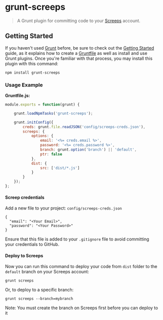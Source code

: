 # grunt-screeps

> A Grunt plugin for committing code to your [Screeps](https://screeps.com) account.

## Getting Started
If you haven't used [Grunt](http://gruntjs.com/) before, be sure to check out the [Getting Started](http://gruntjs.com/getting-started) guide, as it explains how to create a [Gruntfile](http://gruntjs.com/sample-gruntfile) as well as install and use Grunt plugins. Once you're familiar with that process, you may install this plugin with this command:

```shell
npm install grunt-screeps
```

### Usage Example

**Gruntfile.js:**
```js
module.exports = function(grunt) {

    grunt.loadNpmTasks('grunt-screeps');

    grunt.initConfig({
        creds: grunt.file.readJSON('config/screeps-creds.json'),
        screeps: {
            options: {
                email: '<%= creds.email %>',
                password: '<%= creds.password %>',
                branch: grunt.option('branch') || 'default',
                ptr: false
            },
            dist: {
                src: ['dist/*.js']
            }
        }
    });
};
```

#### Screep credentials

Add a new file to your project: `config/screeps-creds.json`

```
{
  "email": "<Your Email>",
  "password": "<Your Password>"
}
```

Ensure that this file is added to your `.gitignore` file to avoid committing your credentials to GitHub.

#### Deploy to Screeps

Now you can run this command to deploy your code from `dist` folder to the `default` branch on your Screeps account:

```
grunt screeps
```

Or, to deploy to a specific branch:

```
grunt screeps --branch=mybranch
```

Note: You must create the branch on Screeps first before you can deploy to it
